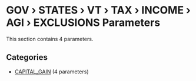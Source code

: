 # GOV › STATES › VT › TAX › INCOME › AGI › EXCLUSIONS Parameters

This section contains 4 parameters.

## Categories

- [CAPITAL_GAIN](capital_gain/index.md) (4 parameters)
